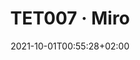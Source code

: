---
members: ["PLevy"]
title: "TET007 · Miro"
slug: "miro"
institution:
    heig: 1
    logo: cnam
    short: Cnam
    name: "Conservatoire national des Arts et Métiers"
    web: "https://www.cnam.fr/"
chaire: false
date: 2021-10-01T00:55:28+02:00
draft: false
layout: single
searchFilter: Teaching
searchWeight: 1
notListed: true
chaire: false
place: "Cnam"
level: "bachelor"
language: French
ects: 4
teacher:
    teacher1:
        name: "Pierre Lévy"
frontphoto: "https://live.staticflickr.com/65535/52427464765_8fe12aeeee_h.jpg"
link:
    1: ["to miro", "miro", "https://miro.com/app/board/uXjVNJOhJSM=/?share_link_id=922944164425"]
playlist:
    pl1:
        youtube: "si=WR7Q-nzHsbAnAJ_c&amp;list=PLmiHe0R4hbzSkOo2FWVaBQE9WlHRr3a92"
        title: "Miro tutorial"
---